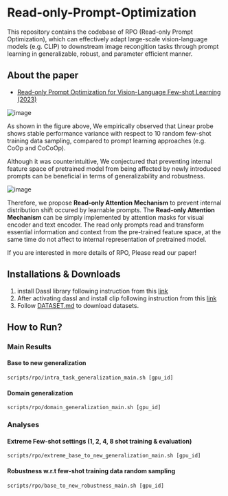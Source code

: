 # Read-only-Prompt-Optimization

This repository contains the codebase of RPO (Read-only Prompt Optimization), which can effectively adapt large-scale vision-language models (e.g. CLIP) to downstream image recongition tasks 
through prompt learning in generalizable, robust, and parameter efficient manner.

## About the paper
* [Read-only Prompt Optimization for Vision-Language Few-shot Learning (2023)](https://drive.google.com/file/d/1TMADl2ZqSqzimeHUR7mv37ZthJBiO-oA/view?usp=sharing)

![image](https://github.com/dongdori/Read-only-Prompt-Optimization/assets/70640345/917f6a3b-1925-4128-8a94-a3f2c138649d)

As shown in the figure above, We empirically observed that Linear probe shows stable performance variance with respect to 10 random few-shot training data sampling, compared to prompt learning approaches (e.g. CoOp and CoCoOp).

Although it was counterintuitive, We conjectured that preventing internal feature space of pretrained model from being affected by newly introduced prompts can be beneficial in terms of generalizability and robustness.

![image](https://github.com/dongdori/Read-only-Prompt-Optimization/assets/70640345/45d75ea2-441d-4243-8494-84e4b2118c42)

Therefore, we propose **Read-only Attention Mechanism** to prevent internal distribution shift occured by learnable prompts.
The **Read-only Attention Mechanism** can be simply implemented by attention masks for visual encoder and text encoder. The read only prompts read and transform essential information and context from the pre-trained feature space, at the same time do not affect to internal representation of pretrained model.

If you are interested in more details of RPO, Please read our paper!

## Installations & Downloads
1. install Dassl library following instruction from this [link](https://github.com/KaiyangZhou/Dassl.pytorch#installation)
2. After activating dassl and install clip following instruction from this [link](https://github.com/openai/CLIP)
3. Follow [DATASET.md](https://github.com/dongdori/Read-only-Prompt-Optimization/blob/main/DATASETS.md) to download datasets.

## How to Run?

### Main Results
#### Base to new generalization

```
scripts/rpo/intra_task_generalization_main.sh [gpu_id]
```

#### Domain generalization
```
scripts/rpo/domain_generalization_main.sh [gpu_id]
```

### Analyses

#### Extreme Few-shot settings (1, 2, 4, 8 shot training & evaluation)
```
scripts/rpo/extreme_base_to_new_generalization_main.sh [gpu_id]
```

#### Robustness w.r.t few-shot training data random sampling
```
scripts/rpo/base_to_new_robustness_main.sh [gpu_id]
```

